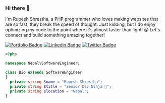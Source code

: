 ### Hi there 👋

I'm Rupesh Shrestha, a PHP programmer who loves making websites that are so fast, they break the speed of thought.
Just kidding, but I do enjoy optimizing my code to the point where it's almost faster than light! 😜 Let's connect and build something amazing together!

[![Portfolio Badge](https://img.shields.io/badge/Blog-000000?style=for-the-badge&logo=google-chrome&logoColor=white)](https://blog.rupeshstha.com.np/)
[![Linkedin Badge](https://img.shields.io/badge/-LinkedIn-0e76a8?style=for-the-badge&logo=Linkedin&logoColor=white)](https://www.linkedin.com/in/rupesh-shrestha/)
[![Twitter Badge](https://img.shields.io/badge/-Twitter-00acee?style=for-the-badge&logo=Twitter&logoColor=white)](https://twitter.com/rupess_stha)

```php
<?php

namespace Nepal\SoftwareEngineer;

class Bio extends SoftwareEngineer
{
  private string $name = "Rupesh Shrestha";
  private string $title = "Senior Dev Ninja 🥷";
  private string $location = "Nepal";
}

```

